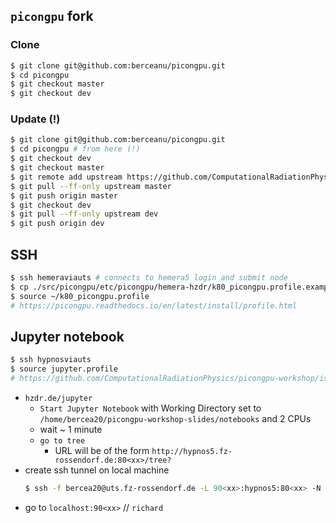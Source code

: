 ﻿## `picongpu` fork
### Clone 
```bash
$ git clone git@github.com:berceanu/picongpu.git
$ cd picongpu
$ git checkout master
$ git checkout dev
```
### Update (!)
```bash
$ git clone git@github.com:berceanu/picongpu.git
$ cd picongpu # from here (!)
$ git checkout dev
$ git checkout master
$ git remote add upstream https://github.com/ComputationalRadiationPhysics/picongpu.git # only first time
$ git pull --ff-only upstream master
$ git push origin master
$ git checkout dev
$ git pull --ff-only upstream dev
$ git push origin dev
```

## SSH
```bash
$ ssh hemeraviauts # connects to hemera5 login and submit node
$ cp ./src/picongpu/etc/picongpu/hemera-hzdr/k80_picongpu.profile.example ~/k80_picongpu.profile # only first time
$ source ~/k80_picongpu.profile
# https://picongpu.readthedocs.io/en/latest/install/profile.html
```

## Jupyter notebook
```bash
$ ssh hypnosviauts
$ source jupyter.profile
# https://github.com/ComputationalRadiationPhysics/picongpu-workshop/issues/9#issuecomment-463117079
```
- `hzdr.de/jupyter`
	- `Start Jupyter Notebook` with Working Directory set to `/home/bercea20/picongpu-workshop-slides/notebooks` and 2 CPUs
	- wait ~ 1 minute
	- `go to tree`
		- URL will be of the form `http://hypnos5.fz-rossendorf.de:80<xx>/tree?`
- create ssh tunnel on local machine
	```bash
	$ ssh -f bercea20@uts.fz-rossendorf.de -L 90<xx>:hypnos5:80<xx> -N
	```
- go to `localhost:90<xx>` // `richard`
